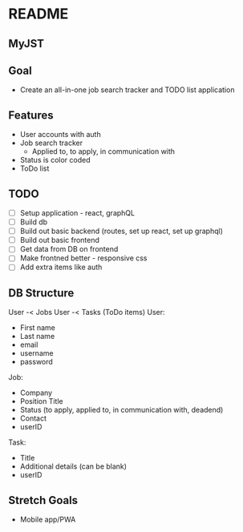 # README
## MyJST

## Goal
- Create an all-in-one job search tracker and TODO list application

## Features
- User accounts with auth
- Job search tracker
  - Applied to, to apply, in communication with
- Status is color coded
- ToDo list

## TODO
- [ ] Setup application - react, graphQL
- [ ] Build db
- [ ] Build out basic backend (routes, set up react, set up graphql)
- [ ] Build out basic frontend
- [ ] Get data from DB on frontend
- [ ] Make frontned better - responsive css
- [ ] Add extra items like auth

## DB Structure
User -< Jobs
User -< Tasks (ToDo items)
User:
- First name
- Last name
- email
- username
- password

Job:
- Company
- Position Title
- Status (to apply, applied to, in communication with, deadend)
- Contact
- userID

Task:
- Title
- Additional details (can be blank)
- userID

## Stretch Goals
- Mobile app/PWA

